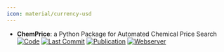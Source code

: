 ```yaml
---
icon: material/currency-usd
---
```


- **ChemPrice**: a Python Package for Automated Chemical Price Search  
		[![Code](https://img.shields.io/github/stars/bsaliou/ChemPrice?style=for-the-badge&logo=github)](https://github.com/bsaliou/ChemPrice/) [![Last Commit](https://img.shields.io/github/last-commit/bsaliou/ChemPrice?style=for-the-badge&logo=github)](https://github.com/bsaliou/ChemPrice/) [![Publication](https://img.shields.io/badge/Publication-Citations:0-blue?style=for-the-badge&logo=bookstack)](https://doi.org/10.1002/cmtd.202400005) [![Webserver](https://img.shields.io/badge/Webserver-offline-red?style=for-the-badge&logo=xamarin&logoColor=red)](https://www.amdlab.nl/chemprice/) 
